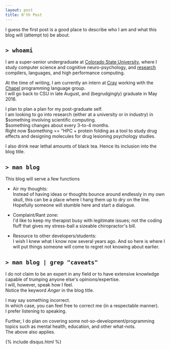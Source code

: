 ```yaml
---
layout: post
title: 0'th Post
---
```


I guess the first post is a good place to describe who I am and what this blog will (attempt to) be about.

`> whoami`
---------
I am a super-senior undergraduate at [Colorado State University](http://www.cs.colostate.edu/~ibertola/), where I study computer science and cognitive neuro-psychology, and [research](https://www.researchgate.net/profile/Ian_Bertolacci) compilers, languages, and high performance computing.


At the time of writing, I am currently an intern at [Cray](http://www.cray.com/) working with the [Chapel](http://chapel.cray.com/) programming language group.  
I will go back to CSU in late August, and (begrudgingly) graduate in May 2016.

I plan to plan a plan for my post-graduate self.  
I am looking to go into research (either at a university or in industry) in $something involving scientific computing.  
$something changes about every 3-to-4 months.  
Right now $something == "HPC + protein folding as a tool to study drug effects and designing molecules for drug lesioning psychology studies.


I also drink near lethal amounts of black tea. Hence its inclusion into the blog title.

`> man blog`
-------------
This blog will serve a few functions

+ Air my thoughts:  
  Instead of having ideas or thoughts bounce around endlessly in my own skull, this can be a place where I hang them up to dry on the line. Hopefully someone will stumble here and start a dialogue.

+ Complaint/Rant zone:  
  I'd like to keep my therapist busy with legitimate issues; not the coding fluff that gives my stress-ball a sizeable chiropractor's bill.

+ Resource to other developers/students:  
  I wish I knew what I know now several years ago. And so here is where I will put things someone will come to regret not knowing about earlier.


`> man blog | grep "caveats"`
-----------------------------
I do not claim to be an expert in any field or to have extensive knowledge capable of trumping anyone else's opinions/expertise.  
I will, however, speak how I feel.  
Notice the keyword *Anger* in the blog title.

I may say something incorrect.  
In which case, you can feel free to correct me (in a respectable manner).  
I prefer listening to speaking.

Further, I do plan on covering some not-so-development/programming topics such as mental health, education, and other what-nots.  
The above also applies.

{% include disqus.html %}
